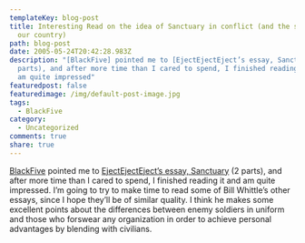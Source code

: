 ```yaml
---
templateKey: blog-post
title: Interesting Read on the idea of Sanctuary in conflict (and the state of
  our country)
path: blog-post
date: 2005-05-24T20:42:28.983Z
description: "[BlackFive] pointed me to [EjectEjectEject’s essay, Sanctuary] (2
  parts), and after more time than I cared to spend, I finished reading it and
  am quite impressed"
featuredpost: false
featuredimage: /img/default-post-image.jpg
tags:
  - BlackFive
category:
  - Uncategorized
comments: true
share: true
---
```

<!--StartFragment-->

[BlackFive](http://www.blackfive.net/main/2005/05/sanctuary.html) pointed me to [EjectEjectEject’s essay, Sanctuary](http://www.ejectejecteject.com/) (2 parts), and after more time than I cared to spend, I finished reading it and am quite impressed. I’m going to try to make time to read some of Bill Whittle’s other essays, since I hope they’ll be of similar quality. I think he makes some excellent points about the differences between enemy soldiers in uniform and those who forswear any organization in order to achieve personal advantages by blending with civilians.

<!--EndFragment-->